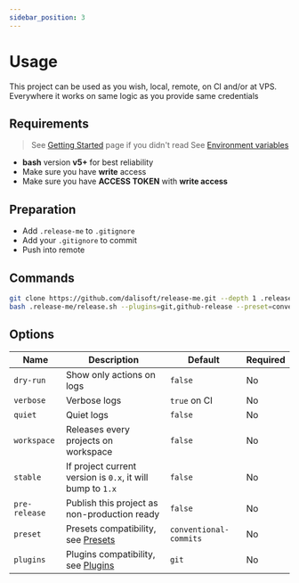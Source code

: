 ```yaml
---
sidebar_position: 3
---
```


# Usage

This project can be used as you wish, local, remote, on CI and/or at VPS. Everywhere it works on same logic as you provide same credentials

## Requirements

> See [Getting Started](./GET_STARTED.md) page if you didn't read
> See [Environment variables](./CONFIGURATION.md#environment-variables)

- **bash** version **v5+** for best reliability
- Make sure you have **write** access
- Make sure you have **ACCESS TOKEN** with **write access**

## Preparation

- Add `.release-me` to `.gitignore`
- Add your `.gitignore` to commit
- Push into remote

## Commands

```bash title="Bash (Terminal)"
git clone https://github.com/dalisoft/release-me.git --depth 1 .release-me
bash .release-me/release.sh --plugins=git,github-release --preset=conventional-commits
```

## Options

| Name          | Description                                                | Default                | Required |
| ------------- | ---------------------------------------------------------- | ---------------------- | -------- |
| `dry-run`     | Show only actions on logs                                  | `false`                | No       |
| `verbose`     | Verbose logs                                               | `true` on CI           | No       |
| `quiet`       | Quiet logs                                                 | `false`                | No       |
| `workspace`   | Releases every projects on workspace                       | `false`                | No       |
| `stable`      | If project current version is `0.x`, it will bump to `1.x` | `false`                | No       |
| `pre-release` | Publish this project as non-production ready               | `false`                | No       |
| `preset`      | Presets compatibility, see [Presets](./PRESETS.md)         | `conventional-commits` | No       |
| `plugins`     | Plugins compatibility, see [Plugins](./PLUGINS.md)         | `git`                  | No       |
